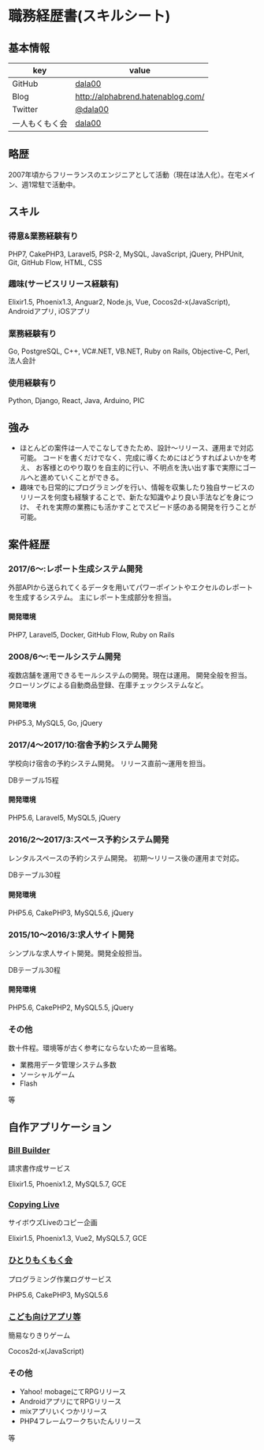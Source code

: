 # 職務経歴書(スキルシート)

## 基本情報

|key|value|
|-----------|------------|
|GitHub|[dala00](https://github.com/dala00)|
|Blog|http://alphabrend.hatenablog.com/|
|Twitter|[@dala00](https://twitter.com/dala00)|
|一人もくもく会|[dala00](https://mokumoku.alphabrend.com/users/view/1)|

## 略歴

2007年頃からフリーランスのエンジニアとして活動（現在は法人化）。在宅メイン、週1常駐で活動中。

## スキル

### 得意&業務経験有り

PHP7, CakePHP3, Laravel5, PSR-2, MySQL, JavaScript, jQuery, PHPUnit, Git, GitHub Flow, HTML, CSS

### 趣味(サービスリリース経験有)

Elixir1.5, Phoenix1.3, Anguar2, Node.js, Vue, Cocos2d-x(JavaScript), Androidアプリ, iOSアプリ

### 業務経験有り

Go, PostgreSQL, C++, VC#.NET, VB.NET, Ruby on Rails, Objective-C, Perl, 法人会計

### 使用経験有り

Python, Django, React, Java, Arduino, PIC

## 強み

* ほとんどの案件は一人でこなしてきたため、設計〜リリース、運用まで対応可能。
コードを書くだけでなく、完成に導くためにはどうすればよいかを考え、
お客様とのやり取りを自主的に行い、不明点を洗い出す事で実際にゴールへと進めていくことができる。
* 趣味でも日常的にプログラミングを行い、情報を収集したり独自サービスのリリースを何度も経験することで、新たな知識やより良い手法などを身につけ、
それを実際の業務にも活かすことでスピード感のある開発を行うことが可能。

## 案件経歴

### 2017/6〜:レポート生成システム開発

外部APIから送られてくるデータを用いてパワーポイントやエクセルのレポートを生成するシステム。
主にレポート生成部分を担当。

#### 開発環境

PHP7, Laravel5, Docker, GitHub Flow, Ruby on Rails

### 2008/6〜:モールシステム開発

複数店舗を運用できるモールシステムの開発。現在は運用。
開発全般を担当。
クローリングによる自動商品登録、在庫チェックシステムなど。

#### 開発環境

PHP5.3, MySQL5, Go, jQuery

### 2017/4〜2017/10:宿舎予約システム開発

学校向け宿舎の予約システム開発。
リリース直前〜運用を担当。

DBテーブル15程

#### 開発環境

PHP5.6, Laravel5, MySQL5, jQuery

### 2016/2〜2017/3:スペース予約システム開発

レンタルスペースの予約システム開発。
初期〜リリース後の運用まで対応。

DBテーブル30程

#### 開発環境

PHP5.6, CakePHP3, MySQL5.6, jQuery

### 2015/10〜2016/3:求人サイト開発

シンプルな求人サイト開発。開発全般担当。

DBテーブル30程

#### 開発環境

PHP5.6, CakePHP2, MySQL5.5, jQuery

### その他

数十件程。環境等が古く参考にならないため一旦省略。

* 業務用データ管理システム多数
* ソーシャルゲーム
* Flash

等

## 自作アプリケーション

### [Bill Builder](https://bill.alphabrend.com)

請求書作成サービス

Elixir1.5, Phoenix1.2, MySQL5.7, GCE

### [Copying Live](https://live.alphabrend.com)

サイボウズLiveのコピー企画

Elixir1.5, Phoenix1.3, Vue2, MySQL5.7, GCE

### [ひとりもくもく会](https://mokumoku.alphabrend.com)

プログラミング作業ログサービス

PHP5.6, CakePHP3, MySQL5.6

### [こども向けアプリ等](https://play.google.com/store/apps/developer?id=Alphabrend)

簡易なりきりゲーム

Cocos2d-x(JavaScript)

### その他

* Yahoo! mobageにてRPGリリース
* AndroidアプリにてRPGリリース
* mixアプリいくつかリリース
* PHP4フレームワークちいたんリリース

等
